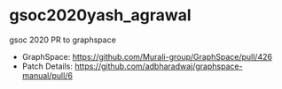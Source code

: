 # gsoc2020yash_agrawal
gsoc 2020 PR to graphspace

* GraphSpace: https://github.com/Murali-group/GraphSpace/pull/426
* Patch Details: https://github.com/adbharadwaj/graphspace-manual/pull/6
